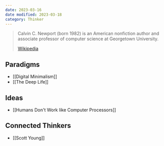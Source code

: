 ```yaml
---
date: 2023-03-16
date modified: 2023-03-18
category: Thinker
---
```

> Calvin C. Newport (born 1982) is an American nonfiction author and associate professor of computer science at Georgetown University.
>
> [Wikipedia](https://en.wikipedia.org/wiki/Cal%20Newport)

## Paradigms
- [[Digital Minimalism]]
- [[The Deep Life]]

## Ideas
- [[Humans Don't Work like Computer Processors]]

## Connected Thinkers
- [[Scott Young]]